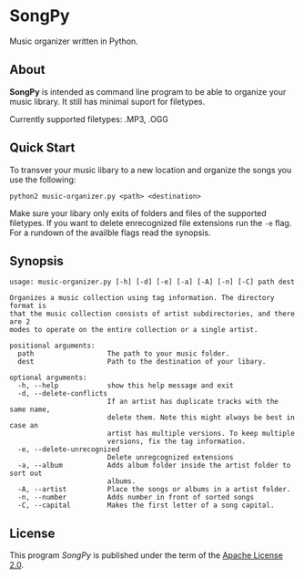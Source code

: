 # SongPy
Music organizer written in Python.

## About
**SongPy** is intended as command line program to be able to organize your music library. It still has minimal suport for filetypes.

Currently supported filetypes: .MP3, .OGG

## Quick Start
To transver your music libary to a new location and organize the songs you use the following:
```
python2 music-organizer.py <path> <destination>
```
Make sure your libary only exits of folders and files of the supported filetypes. If you want to delete enrecognized file extensions run the `-e` flag.   
For a rundown of the availble flags read the synopsis. 

## Synopsis
	usage: music-organizer.py [-h] [-d] [-e] [-a] [-A] [-n] [-C] path dest

	Organizes a music collection using tag information. The directory format is
	that the music collection consists of artist subdirectories, and there are 2
	modes to operate on the entire collection or a single artist.

	positional arguments:
	  path                  The path to your music folder.
	  dest                  Path to the destination of your libary.

	optional arguments:
	  -h, --help            show this help message and exit
	  -d, --delete-conflicts
	                        If an artist has duplicate tracks with the same name,
	                        delete them. Note this might always be best in case an
	                        artist has multiple versions. To keep multiple
	                        versions, fix the tag information.
	  -e, --delete-unrecognized
	                        Delete unregcognized extensions
	  -a, --album           Adds album folder inside the artist folder to sort out
	                        albums.
	  -A, --artist          Place the songs or albums in a artist folder.
	  -n, --number          Adds number in front of sorted songs
	  -C, --capital         Makes the first letter of a song capital.

## License
This program _SongPy_ is published under the term of the [Apache License 2.0](https://www.apache.org/licenses/LICENSE-2.0).

